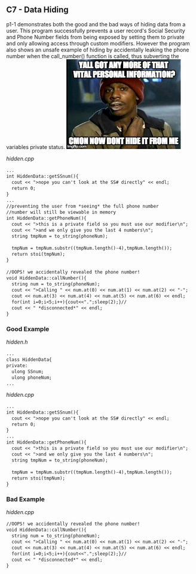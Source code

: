 ## C7 - Data Hiding
p1-1 demonstrates both the good and the bad ways of hiding data from a user.
This program successfully prevents a user record's Social Security and Phone Number fields from being exposed by setting them to private and only allowing access through custom modifiers. However the program also shows an unsafe example of hiding by accidentally leaking the phone number when the call_number() function is called, thus subverting the variables private status.
![yall got any more data](../memes/datahiding.jpg)

*hidden.cpp*
```
...
int HiddenData::getSSnum(){
  cout << ">nope you can't look at the SS# directly" << endl;
  return 0;
}
...
//preventing the user from *seeing* the full phone number
//number will still be viewable in memory
int HiddenData::getPhoneNum(){
  cout << ">this is a private field so you must use our modifier\n";
  cout << ">and we only give you the last 4 numbers\n";
  string tmpNum = to_string(phoneNum);

  tmpNum = tmpNum.substr((tmpNum.length()-4),tmpNum.length());
  return stoi(tmpNum);
}

//OOPS! we accidentally revealed the phone number!
void HiddenData::callNumber(){
  string num = to_string(phoneNum);
  cout << ">Calling " << num.at(0) << num.at(1) << num.at(2) << "-";
  cout << num.at(3) << num.at(4) << num.at(5) << num.at(6) << endl;
  for(int i=0;i<5;i++){cout<<".";sleep(2);}//
  cout << " *disconnected*" << endl;
}
```

### Good Example
*hidden.h*
```
...
class HiddenData{
private:
  ulong SSnum;
  ulong phoneNum;
...
```
*hidden.cpp*
```
...
int HiddenData::getSSnum(){
  cout << ">nope you can't look at the SS# directly" << endl;
  return 0;
}
...
int HiddenData::getPhoneNum(){
  cout << ">this is a private field so you must use our modifier\n";
  cout << ">and we only give you the last 4 numbers\n";
  string tmpNum = to_string(phoneNum);

  tmpNum = tmpNum.substr((tmpNum.length()-4),tmpNum.length());
  return stoi(tmpNum);
}
```
### Bad Example
*hidden.cpp*
```
//OOPS! we accidentally revealed the phone number!
void HiddenData::callNumber(){
  string num = to_string(phoneNum);
  cout << ">Calling " << num.at(0) << num.at(1) << num.at(2) << "-";
  cout << num.at(3) << num.at(4) << num.at(5) << num.at(6) << endl;
  for(int i=0;i<5;i++){cout<<".";sleep(2);}//
  cout << " *disconnected*" << endl;
}
```
